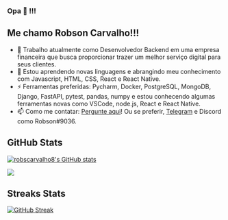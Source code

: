 ### Opa 👋 !!!
## Me chamo Robson Carvalho!!!

- 🔭 Trabalho atualmente como Desenvolvedor Backend em uma empresa financeira que busca proporcionar trazer um melhor serviço digital para seus clientes.
- 🌱 Estou aprendendo novas linguagens e abrangindo meu conhecimento com Javascript, HTML, CSS, React e React Native.
- ⚡ Ferramentas preferidas: Pycharm, Docker, PostgreSQL, MongoDB, Django, FastAPI, pytest, pandas, numpy e estou conhecendo algumas ferramentas novas como VSCode, node.js, React e React Native.
- 📫 Como me contatar: [Pergunte aqui](https://github.com/robscarvalho8/robscarvalho8/issues)! Ou se preferir, [Telegram](https://t.me/robscarvalho8) e Discord como Robson#9036.

## GitHub Stats

[![robscarvalho8's GitHub stats](https://github-readme-stats.vercel.app/api?username=robscarvalho8&show_icons=true&title_color=fff&icon_color=79ff97&text_color=9f9f9f&bg_color=151515)](https://github.com/anuraghazra/github-readme-stats)

<a href="https://github.com/Gurupreet">
  <img align="center" src="https://github-readme-stats.vercel.app/api/top-langs/?username=robscarvalho8&theme=dracula&hide_langs_below=1" />
</a>

## Streaks Stats

[![GitHub Streak](http://github-readme-streak-stats.herokuapp.com?user=robscarvalho8&theme=dark&date_format=j%20M%5B%20Y%5D&show_icons=true&title_color=fff&icon_color=79ff97&text_color=9f9f9f&bg_color=151515)](https://git.io/streak-stats)
